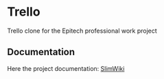 # Trello
Trello clone for the Epitech professional work project

## Documentation
Here the project documentation: [SlimWiki](https://slimwiki.com/wkkjirm2m/getting-started-_ix7nshc6f/welcome)
